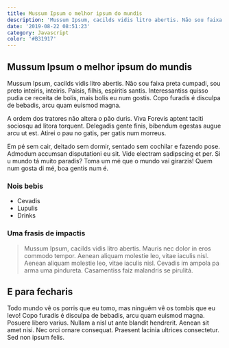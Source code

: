 ```yaml
---
title: Mussum Ipsum o melhor ipsum do mundis
description: 'Mussum Ipsum, cacilds vidis litro abertis. Não sou faixa preta cumpadi'
date: '2019-08-22 08:51:23'
category: Javascript
color: '#B31917'
---
```

## Mussum Ipsum o melhor ipsum do mundis

Mussum Ipsum, cacilds vidis litro abertis. Não sou faixa preta cumpadi, sou preto inteiris, inteiris. Paisis, filhis, espiritis santis. Interessantiss quisso pudia ce receita de bolis, mais bolis eu num gostis. Copo furadis é disculpa de bebadis, arcu quam euismod magna.

A ordem dos tratores não altera o pão duris. Viva Forevis aptent taciti sociosqu ad litora torquent. Delegadis gente finis, bibendum egestas augue arcu ut est. Atirei o pau no gatis, per gatis num morreus.

Em pé sem cair, deitado sem dormir, sentado sem cochilar e fazendo pose. Admodum accumsan disputationi eu sit. Vide electram sadipscing et per. Si u mundo tá muito paradis? Toma um mé que o mundo vai girarzis! Quem num gosta di mé, boa gentis num é.

### Nois bebis

- Cevadis
- Lupulis
- Drinks

### Uma frasis de impactis

>Mussum Ipsum, cacilds vidis litro abertis. Mauris nec dolor in eros commodo tempor. Aenean aliquam molestie leo, vitae iaculis nisl. Aenean aliquam molestie leo, vitae iaculis nisl. Cevadis im ampola pa arma uma pindureta. Casamentiss faiz malandris se pirulitá.

## E para fecharis

Todo mundo vê os porris que eu tomo, mas ninguém vê os tombis que eu levo! Copo furadis é disculpa de bebadis, arcu quam euismod magna. Posuere libero varius. Nullam a nisl ut ante blandit hendrerit. Aenean sit amet nisi. Nec orci ornare consequat. Praesent lacinia ultrices consectetur. Sed non ipsum felis.
